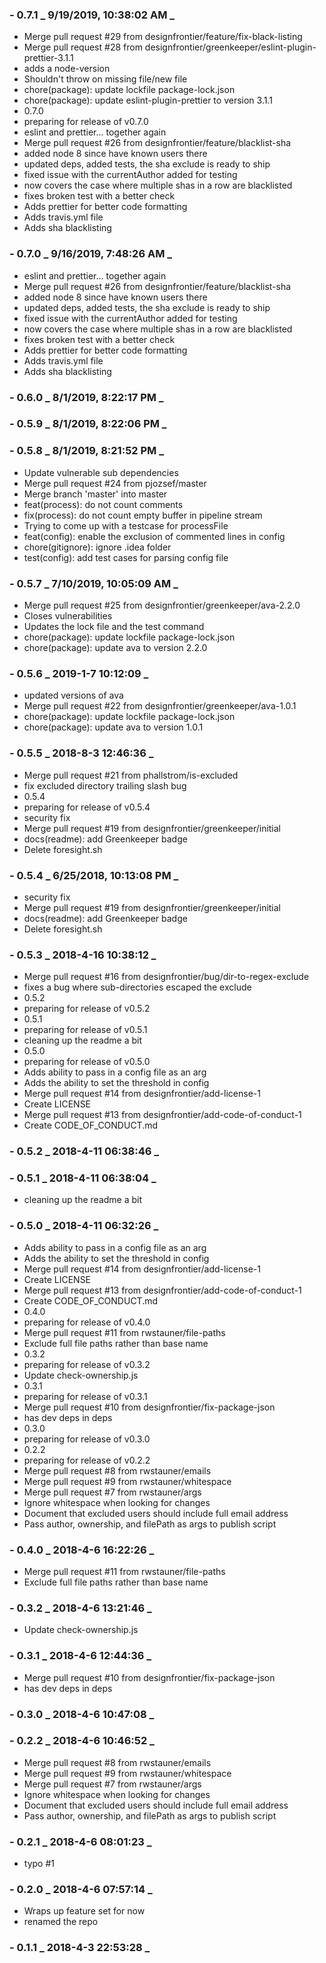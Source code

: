 ### - 0.7.1 _ 9/19/2019, 10:38:02 AM _

- Merge pull request #29 from designfrontier/feature/fix-black-listing
- Merge pull request #28 from designfrontier/greenkeeper/eslint-plugin-prettier-3.1.1
- adds a node-version
- Shouldn't throw on missing file/new file
- chore(package): update lockfile package-lock.json
- chore(package): update eslint-plugin-prettier to version 3.1.1
- 0.7.0
- preparing for release of v0.7.0
- eslint and prettier... together again
- Merge pull request #26 from designfrontier/feature/blacklist-sha
- added node 8 since have known users there
- updated deps, added tests, the sha exclude is ready to ship
- fixed issue with the currentAuthor added for testing
- now covers the case where multiple shas in a row are blacklisted
- fixes broken test with a better check
- Adds prettier for better code formatting
- Adds travis.yml file
- Adds sha blacklisting

### - 0.7.0 _ 9/16/2019, 7:48:26 AM _

- eslint and prettier... together again
- Merge pull request #26 from designfrontier/feature/blacklist-sha
- added node 8 since have known users there
- updated deps, added tests, the sha exclude is ready to ship
- fixed issue with the currentAuthor added for testing
- now covers the case where multiple shas in a row are blacklisted
- fixes broken test with a better check
- Adds prettier for better code formatting
- Adds travis.yml file
- Adds sha blacklisting

### - 0.6.0 _ 8/1/2019, 8:22:17 PM _

### - 0.5.9 _ 8/1/2019, 8:22:06 PM _

### - 0.5.8 _ 8/1/2019, 8:21:52 PM _

- Update vulnerable sub dependencies
- Merge pull request #24 from pjozsef/master
- Merge branch 'master' into master
- feat(process): do not count comments
- fix(process): do not count empty buffer in pipeline stream
- Trying to come up with a testcase for processFile
- feat(config): enable the exclusion of commented lines in config
- chore(gitignore): ignore .idea folder
- test(config): add test cases for parsing config file

### - 0.5.7 _ 7/10/2019, 10:05:09 AM _

- Merge pull request #25 from designfrontier/greenkeeper/ava-2.2.0
- Closes vulnerabilities
- Updates the lock file and the test command
- chore(package): update lockfile package-lock.json
- chore(package): update ava to version 2.2.0

### - 0.5.6 _ 2019-1-7 10:12:09 _

- updated versions of ava
- Merge pull request #22 from designfrontier/greenkeeper/ava-1.0.1
- chore(package): update lockfile package-lock.json
- chore(package): update ava to version 1.0.1

### - 0.5.5 _ 2018-8-3 12:46:36 _

- Merge pull request #21 from phallstrom/is-excluded
- fix excluded directory trailing slash bug
- 0.5.4
- preparing for release of v0.5.4
- security fix
- Merge pull request #19 from designfrontier/greenkeeper/initial
- docs(readme): add Greenkeeper badge
- Delete foresight.sh

### - 0.5.4 _ 6/25/2018, 10:13:08 PM _

- security fix
- Merge pull request #19 from designfrontier/greenkeeper/initial
- docs(readme): add Greenkeeper badge
- Delete foresight.sh

### - 0.5.3 _ 2018-4-16 10:38:12 _

- Merge pull request #16 from designfrontier/bug/dir-to-regex-exclude
- fixes a bug where sub-directories escaped the exclude
- 0.5.2
- preparing for release of v0.5.2
- 0.5.1
- preparing for release of v0.5.1
- cleaning up the readme a bit
- 0.5.0
- preparing for release of v0.5.0
- Adds ability to pass in a config file as an arg
- Adds the ability to set the threshold in config
- Merge pull request #14 from designfrontier/add-license-1
- Create LICENSE
- Merge pull request #13 from designfrontier/add-code-of-conduct-1
- Create CODE_OF_CONDUCT.md

### - 0.5.2 _ 2018-4-11 06:38:46 _

### - 0.5.1 _ 2018-4-11 06:38:04 _

- cleaning up the readme a bit

### - 0.5.0 _ 2018-4-11 06:32:26 _

- Adds ability to pass in a config file as an arg
- Adds the ability to set the threshold in config
- Merge pull request #14 from designfrontier/add-license-1
- Create LICENSE
- Merge pull request #13 from designfrontier/add-code-of-conduct-1
- Create CODE_OF_CONDUCT.md
- 0.4.0
- preparing for release of v0.4.0
- Merge pull request #11 from rwstauner/file-paths
- Exclude full file paths rather than base name
- 0.3.2
- preparing for release of v0.3.2
- Update check-ownership.js
- 0.3.1
- preparing for release of v0.3.1
- Merge pull request #10 from designfrontier/fix-package-json
- has dev deps in deps
- 0.3.0
- preparing for release of v0.3.0
- 0.2.2
- preparing for release of v0.2.2
- Merge pull request #8 from rwstauner/emails
- Merge pull request #9 from rwstauner/whitespace
- Merge pull request #7 from rwstauner/args
- Ignore whitespace when looking for changes
- Document that excluded users should include full email address
- Pass author, ownership, and filePath as args to publish script

### - 0.4.0 _ 2018-4-6 16:22:26 _

- Merge pull request #11 from rwstauner/file-paths
- Exclude full file paths rather than base name

### - 0.3.2 _ 2018-4-6 13:21:46 _

- Update check-ownership.js

### - 0.3.1 _ 2018-4-6 12:44:36 _

- Merge pull request #10 from designfrontier/fix-package-json
- has dev deps in deps

### - 0.3.0 _ 2018-4-6 10:47:08 _

### - 0.2.2 _ 2018-4-6 10:46:52 _

- Merge pull request #8 from rwstauner/emails
- Merge pull request #9 from rwstauner/whitespace
- Merge pull request #7 from rwstauner/args
- Ignore whitespace when looking for changes
- Document that excluded users should include full email address
- Pass author, ownership, and filePath as args to publish script

### - 0.2.1 _ 2018-4-6 08:01:23 _

- typo #1

### - 0.2.0 _ 2018-4-6 07:57:14 _

- Wraps up feature set for now
- renamed the repo

### - 0.1.1 _ 2018-4-3 22:53:28 _
